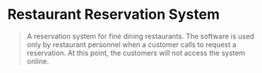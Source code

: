 # Restaurant Reservation System

> A reservation system for fine dining restaurants.
> The software is used only by restaurant personnel when a customer calls to request a reservation.
> At this point, the customers will not access the system online.

